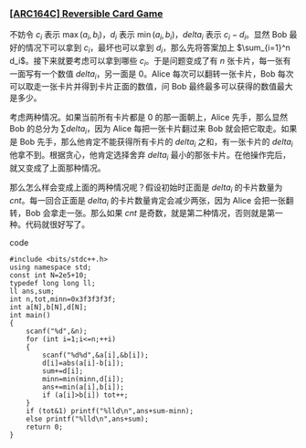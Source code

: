 ### [[ARC164C] Reversible Card Game ](https://www.luogu.com.cn/problem/AT_arc164_c)

不妨令 $c_i$ 表示 $\max(a_i,b_i)$，$d_i$ 表示 $\min(a_i,b_i)$，$delta_i$ 表示 $c_i-d_i$。显然 Bob 最好的情况下可以拿到 $c_i$，最坏也可以拿到 $d_i$，那么先将答案加上 $\sum_{i=1}^n d_i$。接下来就要考虑可以拿到哪些 $c_i$。于是问题变成了有 $n$ 张卡片，每一张有一面写有一个数值 $delta_i$，另一面是 $0$。Alice 每次可以翻转一张卡片，Bob 每次可以取走一张卡片并得到卡片正面的数值，问 Bob 最终最多可以获得的数值最大是多少。

考虑两种情况。如果当前所有卡片都是 $0$ 的那一面朝上，Alice 先手，那么显然 Bob 的总分为 $\sum delta_i$，因为 Alice 每把一张卡片翻过来 Bob 就会把它取走。如果是 Bob 先手，那么他肯定不能获得所有卡片的 $delta_i$ 之和，有一张卡片的 $delta_i$ 他拿不到。根据贪心，他肯定选择舍弃 $delta_i$ 最小的那张卡片。在他操作完后，就又变成了上面那种情况。

那么怎么样会变成上面的两种情况呢？假设初始时正面是 $delta_i$ 的卡片数量为 $cnt$。每一回合正面是 $delta_i$ 的卡片数量肯定会减少两张，因为 Alice 会把一张翻转，Bob 会拿走一张。那么如果 $cnt$ 是奇数，就是第二种情况，否则就是第一种。代码就很好写了。

code 
```
#include <bits/stdc++.h>
using namespace std;
const int N=2e5+10;
typedef long long ll;
ll ans,sum;
int n,tot,minn=0x3f3f3f3f;
int a[N],b[N],d[N];
int main()
{
    scanf("%d",&n);
    for (int i=1;i<=n;++i) 
    {
        scanf("%d%d",&a[i],&b[i]);
        d[i]=abs(a[i]-b[i]);
        sum+=d[i];
        minn=min(minn,d[i]);
        ans+=min(a[i],b[i]);
        if (a[i]>b[i]) tot++;
    }
    if (tot&1) printf("%lld\n",ans+sum-minn);
    else printf("%lld\n",ans+sum);
    return 0;
}
```
